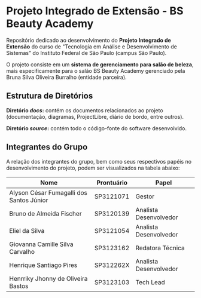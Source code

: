 # Projeto Integrado de Extensão - BS Beauty Academy
Repositório dedicado ao desenvolvimento do **Projeto Integrado de Extensão** do curso de "Tecnologia em Análise e Desenvolvimento de Sistemas" do Instituto Federal de São Paulo (campus São Paulo).

O projeto consiste em um **sistema de gerenciamento para salão de beleza**, mais especificamente para o salão BS Beauty Academy gerenciado pela Bruna Silva Oliveira Burralho (entidade parceira).

## Estrutura de Diretórios
**Diretório *docs*:** contém os documentos relacionados ao projeto (documentação, diagramas, ProjectLibre, diário de bordo, entre outros).

**Diretório *source*:** contém todo o código-fonte do software desenvolvido.

## Integrantes do Grupo
A relação dos integrantes do grupo, bem como seus respectivos papéis no desenvolvimento do projeto, podem ser visualizados na tabela abaixo:

<center>

| Nome | Prontuário | Papel |
| ---- | ---------- | ----- |
| Alyson César Fumagalli dos Santos Júnior | SP3121071 | Gestor |
| Bruno de Almeida Fischer | SP3120139 | Analista Desenvolvedor |
| Eliel da Silva | SP3121054 | Analista Desenvolvedor |
| Giovanna Camille Silva Carvalho | SP3123162 | Redatora Técnica |
| Henrique Santiago Pires | SP312262X | Analista Desenvolvedor |
| Henrriky Jhonny de Oliveira Bastos | SP3123103 | Tech Lead |

</center>